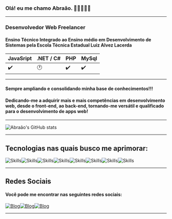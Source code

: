 ### Olá! eu me chamo Abraão. 👋🏽🧑🏽‍💻<Br>

<hr/>

### Desenvolvedor Web Freelancer
#### Ensino Técnico Integrado ao Ensino médio em Desenvolvimento de Sistemas pela Escola Técnica Estadual Luiz Alvez Lacerda 

|JavaSript|.NET / C#|PHP|MySql|
|---|---|---|---|
|✔️|🕐|✔️|✔️|

<hr>

#### Sempre ampliando e consolidando minha base de conhecimentos!!!
#### Dedicando-me a adquirir mais e mais competências em desenvolvimento web, desde o front-end, ao back-end, tornando-me versátil e qualificado para o desenvolvimento de apps web!
<hr>

![Abraão's GitHub stats](https://github-readme-stats.vercel.app/api?username=Abraa0-Dev&show_icons=true&theme=react)

<hr>

## Tecnologias nas quais busco me aprimorar:

![Skills](https://img.shields.io/badge/HTML5-E34F26?style=for-the-badge&logo=html5&logoColor=white)![Skills](https://img.shields.io/badge/CSS3-1572B6?style=for-the-badge&logo=css3&logoColor=white)![Skills](https://img.shields.io/badge/JavaScript-323330?style=for-the-badge&logo=javascript&logoColor=F7DF1E)![Skills](https://img.shields.io/badge/Sass-CC6699?style=for-the-badge&logo=sass&logoColor=white)![Skills](https://img.shields.io/badge/Bootstrap-563D7C?style=for-the-badge&logo=bootstrap&logoColor=white)![Skills](https://img.shields.io/badge/PHP-777BB4?style=for-the-badge&logo=php&logoColor=white)![Skills](https://img.shields.io/badge/MySQL-005C84?style=for-the-badge&logo=mysql&logoColor=white)![Skills](https://img.shields.io/badge/Ionic-3880FF?style=for-the-badge&logo=ionic&logoColor=white)



<hr>

## Redes Sociais
#### Você pode me encontrar nas seguintes redes sociais:

[![Blog](https://img.shields.io/badge/Instagram-E4405F?style=for-the-badge&logo=instagram&logoColor=white)](https://www.instagram.com/abraao_fsantos/)[![Blog](https://img.shields.io/badge/Facebook-1877F2?style=for-the-badge&logo=facebook&logoColor=white)](https://www.facebook.com/profile.php?id=61554218602385)[![Blog](https://img.shields.io/badge/LinkedIn-0077B5?style=for-the-badge&logo=linkedin&logoColor=white)](https://www.linkedin.com/in/abra%C3%A3o-santos-aaa915273/)
<hr>

